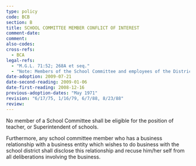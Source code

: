 ```yaml
---
type: policy
code: BCB
section: B
title: SCHOOL COMMITTEE MEMBER CONFLICT OF INTEREST
comment-date:
comment:
also-codes:
cross-refs:
  - BCA
legal-refs:
  - "M.G.L. 71:52; 268A et seq."
  - "Note: Members of the School Committee and employees of the District are subject to the provisions of the 'conflict of interest' statute, Chapter 268A, which is referred to in the legal references."
date-adoption: 2009-07-21
date-second-reading: 2009-01-06
date-first-reading: 2008-12-16
previous-adoption-dates: "May 1971"
revision: "6/17/75, 1/16/79, 6/7/88, 8/23/88"
review: 
---
```


No member of a School Committee shall be eligible for the position of teacher, or Superintendent of schools.

Furthermore, any school committee member who has a business relationship with a business entity which wishes to do business with the school district shall disclose this relationship and recuse him/her self from all deliberations involving the business.

